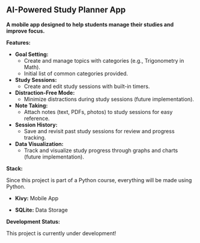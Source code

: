## AI-Powered Study Planner App

**A mobile app designed to help students manage their studies and improve focus.**

**Features:**

* **Goal Setting:**
    - Create and manage topics with categories (e.g., Trigonometry in Math).
    - Initial list of common categories provided.
* **Study Sessions:**
    - Create and edit study sessions with built-in timers.
* **Distraction-Free Mode:**
    - Minimize distractions during study sessions (future implementation).
* **Note Taking:**
    - Attach notes (text, PDFs, photos) to study sessions for easy reference.
* **Session History:**
    - Save and revisit past study sessions for review and progress tracking.
* **Data Visualization:**
    - Track and visualize study progress through graphs and charts (future implementation).

**Stack:**

Since this project is part of a Python course, everything will be made using Python.

* **Kivy:** Mobile App

* **SQLite:** Data Storage

**Development Status:**

This project is currently under development!
